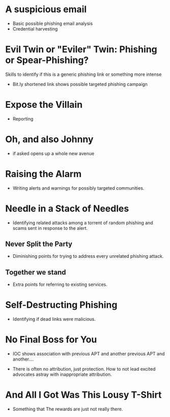 

# A suspicious email
- Basic possible phishing email analysis
- Credential harvesting


# Evil Twin or "Eviler" Twin: Phishing or Spear-Phishing?
Skills to identify if this is a generic phishing link or something more intense
- Bit.ly shortened link shows possible targeted phishing campaign

# Expose the Villain
- Reporting

# Oh, and also Johnny
- if asked opens up a whole new avenue

# Raising the Alarm
- Writing alerts and warnings for possibly targeted communities.

# Needle in a Stack of Needles
- Identifying related attacks among a torrent of random phishing and scams sent in response to the alert.

## Never Split the Party
- Diminishing points for trying to address every unrelated phishing attack.

## Together we stand
- Extra points for referring to existing services.

# Self-Destructing Phishing
- Identifying if dead links were malicious.

# No Final Boss for You
- IOC shows association with previous APT and another previous APT and another....

- There is often no attribution, just protection. How to not lead excited advocates astray with inappropriate attribution.


# And All I Got Was This Lousy T-Shirt
- Something that The rewards are just not really there.
